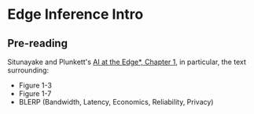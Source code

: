 # Edge Inference Intro

## Pre-reading

Situnayake and Plunkett's [AI at the Edge*, Chapter 1](https://learning.oreilly.com/library/view/ai-at-the/9781098120191/ch01.html),
in particular, the text surrounding:

- Figure 1-3
- Figure 1-7
- BLERP (Bandwidth, Latency, Economics, Reliability, Privacy)
